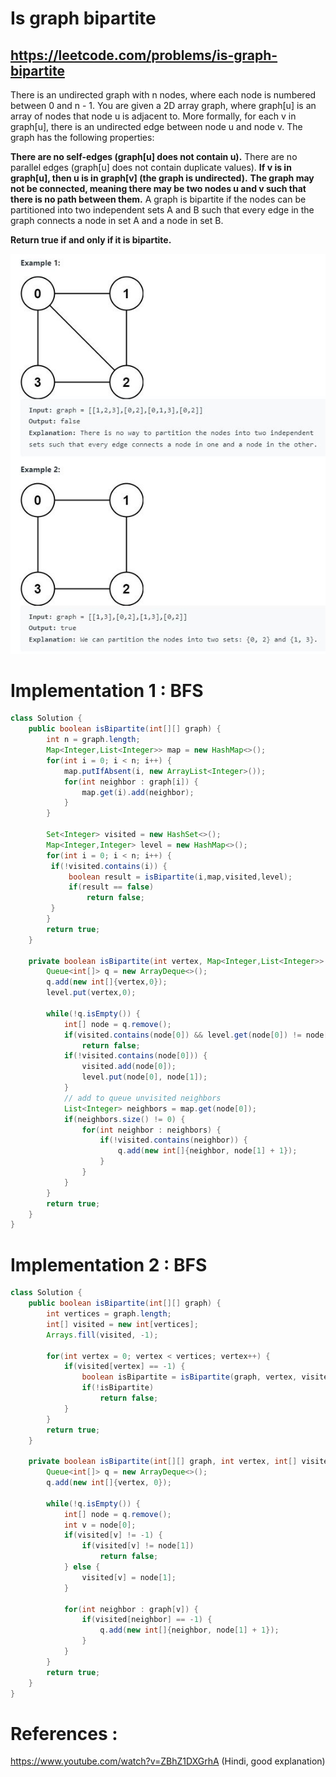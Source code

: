 # Is graph bipartite
## https://leetcode.com/problems/is-graph-bipartite

There is an undirected graph with n nodes, where each node is numbered between 0 and n - 1. You are given a 2D array graph, where graph[u] is an array of nodes that node u is adjacent to. More formally, for each v in graph[u], there is an undirected edge between node u and node v. The graph has the following properties:

**There are no self-edges (graph[u] does not contain u).**
There are no parallel edges (graph[u] does not contain duplicate values).
**If v is in graph[u], then u is in graph[v] (the graph is undirected).**
**The graph may not be connected, meaning there may be two nodes u and v such that there is no path between them.**
A graph is bipartite if the nodes can be partitioned into two independent sets A and B such that every edge in the graph connects a node in set A and a node in set B.

**Return true if and only if it is bipartite.**

![Is Graph Bipartite](example.JPG?raw=true)


# Implementation 1 : BFS
```java
class Solution {
    public boolean isBipartite(int[][] graph) {
        int n = graph.length;
        Map<Integer,List<Integer>> map = new HashMap<>();
        for(int i = 0; i < n; i++) {
            map.putIfAbsent(i, new ArrayList<Integer>());
            for(int neighbor : graph[i]) {
                map.get(i).add(neighbor);
            }
        }
        
        Set<Integer> visited = new HashSet<>();
        Map<Integer,Integer> level = new HashMap<>();
        for(int i = 0; i < n; i++) {
         if(!visited.contains(i)) {
             boolean result = isBipartite(i,map,visited,level);
             if(result == false)
                 return false;
         }   
        }
        return true;
    }
    
    private boolean isBipartite(int vertex, Map<Integer,List<Integer>> map, Set<Integer> visited, Map<Integer,Integer> level) {
        Queue<int[]> q = new ArrayDeque<>();
        q.add(new int[]{vertex,0});
        level.put(vertex,0);
        
        while(!q.isEmpty()) {
            int[] node = q.remove();
            if(visited.contains(node[0]) && level.get(node[0]) != node[1])
                return false;
            if(!visited.contains(node[0])) {
                visited.add(node[0]);
                level.put(node[0], node[1]);
            }
            // add to queue unvisited neighbors
            List<Integer> neighbors = map.get(node[0]);
            if(neighbors.size() != 0) {
                for(int neighbor : neighbors) {
                    if(!visited.contains(neighbor)) {
                        q.add(new int[]{neighbor, node[1] + 1});
                    }
                }
            }
        }
        return true;
    }
}

```

# Implementation 2 : BFS
```java
class Solution {
    public boolean isBipartite(int[][] graph) {
        int vertices = graph.length;
        int[] visited = new int[vertices];
        Arrays.fill(visited, -1);
        
        for(int vertex = 0; vertex < vertices; vertex++) {
            if(visited[vertex] == -1) {
                boolean isBipartite = isBipartite(graph, vertex, visited);
                if(!isBipartite)
                    return false;
            }
        }
        return true;
    }
    
    private boolean isBipartite(int[][] graph, int vertex, int[] visited) {
        Queue<int[]> q = new ArrayDeque<>();
        q.add(new int[]{vertex, 0});
        
        while(!q.isEmpty()) {
            int[] node = q.remove();
            int v = node[0];
            if(visited[v] != -1) {
                if(visited[v] != node[1])
                    return false;
            } else {
                visited[v] = node[1];
            }
            
            for(int neighbor : graph[v]) {
                if(visited[neighbor] == -1) {
                    q.add(new int[]{neighbor, node[1] + 1});
                }
            }
        }
        return true;
    }
}
```

# References :
https://www.youtube.com/watch?v=ZBhZ1DXGrhA (Hindi, good explanation)
